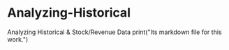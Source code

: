 # Analyzing-Historical
Analyzing Historical &amp; Stock/Revenue Data
print("Its markdown file for this work.")
